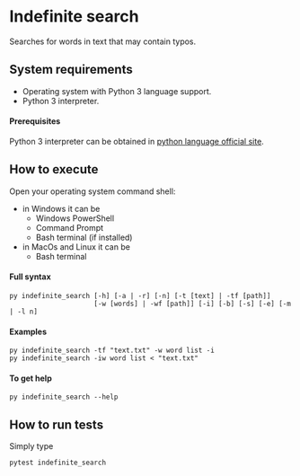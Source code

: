 # Indefinite search

Searches for words in text that may contain typos.

## System requirements

* Operating system with Python 3 language support.
* Python 3 interpreter.

#### Prerequisites

Python 3 interpreter can be obtained in [python language official site](http://python.org).

## How to execute

Open your operating system command shell:
* in Windows it can be
    * Windows PowerShell 
    * Command Prompt
    * Bash terminal (if installed)
* in MacOs and Linux it can be
    * Bash terminal
    
#### Full syntax

```
py indefinite_search [-h] [-a | -r] [-n] [-t [text] | -tf [path]]
                     [-w [words] | -wf [path]] [-i] [-b] [-s] [-e] [-m | -l n]

```

#### Examples

```
py indefinite_search -tf "text.txt" -w word list -i
py indefinite_search -iw word list < "text.txt" 
```

#### To get help

```
py indefinite_search --help
```

## How to run tests

Simply type

```
pytest indefinite_search
```
